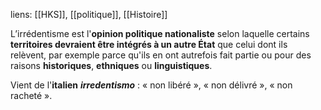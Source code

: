 liens: [[HKS]], [[politique]], [[Histoire]]

L’irrédentisme est l'**opinion politique nationaliste** selon laquelle certains **territoires devraient être intégrés à un autre État** que celui dont ils relèvent, par exemple parce qu'ils en ont autrefois fait partie ou pour des raisons **historiques**, **ethniques** ou **linguistiques**.

Vient de l'**italien** ***irredentismo*** : « non libéré », « non délivré », « non racheté ».